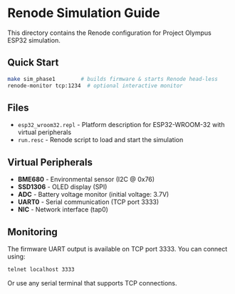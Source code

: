 # Renode Simulation Guide

This directory contains the Renode configuration for Project Olympus ESP32 simulation.

## Quick Start

```bash
make sim_phase1        # builds firmware & starts Renode head-less
renode-monitor tcp:1234  # optional interactive monitor
```

## Files

- `esp32_wroom32.repl` - Platform description for ESP32-WROOM-32 with virtual peripherals
- `run.resc` - Renode script to load and start the simulation

## Virtual Peripherals

- **BME680** - Environmental sensor (I2C @ 0x76)
- **SSD1306** - OLED display (SPI)
- **ADC** - Battery voltage monitor (initial voltage: 3.7V)
- **UART0** - Serial communication (TCP port 3333)
- **NIC** - Network interface (tap0)

## Monitoring

The firmware UART output is available on TCP port 3333. You can connect using:

```bash
telnet localhost 3333
```

Or use any serial terminal that supports TCP connections. 